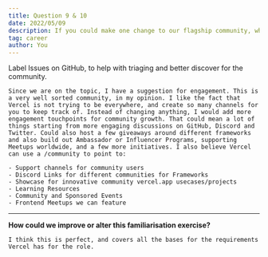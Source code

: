 ```yaml
---
title: Question 9 & 10
date: 2022/05/09
description: If you could make one change to our flagship community, what would it be and why?
tag: career
author: You
---
```


Label Issues on GitHub, to help with triaging and better discover for the community.

    Since we are on the topic, I have a suggestion for engagement. This is a very well sorted community, in my opinion. I like the fact that Vercel is not trying to be everywhere, and create so many channels for you to keep track of. Instead of changing anything, I would add more engagement touchpoints for community growth. That could mean a lot of things starting from more engaging discussions on GitHub, Discord and Twitter. Could also host a few giveaways around different frameworks and also build out Ambassador or Influencer Programs, supporting Meetups worldwide, and a few more initiatives. I also believe Vercel can use a /community to point to:

    - Support channels for community users
    - Discord Links for different communities for Frameworks
    - Showcase for innovative community vercel.app usecases/projects
    - Learning Resources
    - Community and Sponsored Events
    - Frontend Meetups we can feature

---

**How could we improve or alter this familiarisation exercise?**

    I think this is perfect, and covers all the bases for the requirements Vercel has for the role.